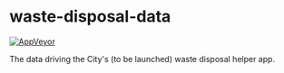 # waste-disposal-data

[![AppVeyor](https://img.shields.io/appveyor/build/dangowans/waste-disposal-data)](https://ci.appveyor.com/project/dangowans/waste-disposal-data)

The data driving the City's (to be launched) waste disposal helper app.
